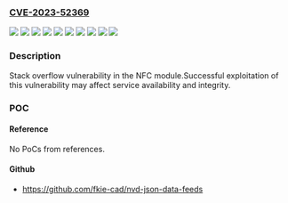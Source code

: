 ### [CVE-2023-52369](https://cve.mitre.org/cgi-bin/cvename.cgi?name=CVE-2023-52369)
![](https://img.shields.io/static/v1?label=Product&message=EMUI&color=blue)
![](https://img.shields.io/static/v1?label=Product&message=HarmonyOS&color=blue)
![](https://img.shields.io/static/v1?label=Version&message=12.0.0%20&color=brightgreen)
![](https://img.shields.io/static/v1?label=Version&message=13.0.0%20&color=brightgreen)
![](https://img.shields.io/static/v1?label=Version&message=2.0.0%20&color=brightgreen)
![](https://img.shields.io/static/v1?label=Version&message=2.1.0%20&color=brightgreen)
![](https://img.shields.io/static/v1?label=Version&message=3.0.0%20&color=brightgreen)
![](https://img.shields.io/static/v1?label=Version&message=3.1.0%20&color=brightgreen)
![](https://img.shields.io/static/v1?label=Version&message=4.0.0%20&color=brightgreen)
![](https://img.shields.io/static/v1?label=Vulnerability&message=Stack-based%20Buffer%20Overflow&color=brightgreen)

### Description

Stack overflow vulnerability in the NFC module.Successful exploitation of this vulnerability may affect service availability and integrity.

### POC

#### Reference
No PoCs from references.

#### Github
- https://github.com/fkie-cad/nvd-json-data-feeds

